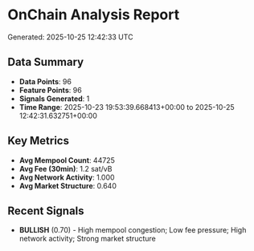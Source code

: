 # OnChain Analysis Report
Generated: 2025-10-25 12:42:33 UTC

## Data Summary
- **Data Points**: 96
- **Feature Points**: 96
- **Signals Generated**: 1
- **Time Range**: 2025-10-23 19:53:39.668413+00:00 to 2025-10-25 12:42:31.632751+00:00

## Key Metrics
- **Avg Mempool Count**: 44725
- **Avg Fee (30min)**: 1.2 sat/vB
- **Avg Network Activity**: 1.000
- **Avg Market Structure**: 0.640

## Recent Signals
- **BULLISH** (0.70) - High mempool congestion; Low fee pressure; High network activity; Strong market structure
